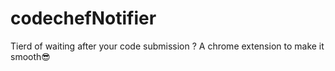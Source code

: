 # codechefNotifier
Tierd of waiting after your code submission ? A chrome extension to make it smooth😎
